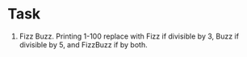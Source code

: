 # Task

1. Fizz Buzz. Printing 1-100 replace with Fizz if divisible by 3, Buzz if divisible by 5, and FizzBuzz if by both.
